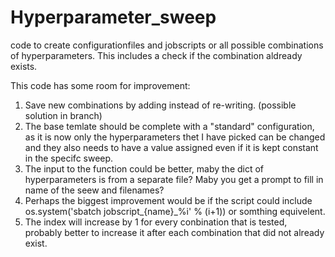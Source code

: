 # Hyperparameter_sweep
code to create configurationfiles and jobscripts or all possible combinations of hyperparameters. This includes a check if the combination aldready exists. 


This code has some room for improvement: 
1. Save new combinations by adding instead of re-writing. (possible solution in branch)
2. The base temlate should be complete with a "standard" configuration, as it is now only the hyperparameters thet I have picked can be changed and they also needs to have a value assigned even if it is kept constant in the specifc sweep.
3. The input to the function could be better, maby the dict of hyperparameters is from a separate file? Maby you get a prompt to fill in name of the seew and filenames?
4. Perhaps the biggest improvement would be if the script could include os.system('sbatch jobscript_{name}_%i' % (i+1)) or somthing equivelent.
5. The index will increase by 1 for every conbination that is tested, probably better to increase it after each combination that did not already exist. 
